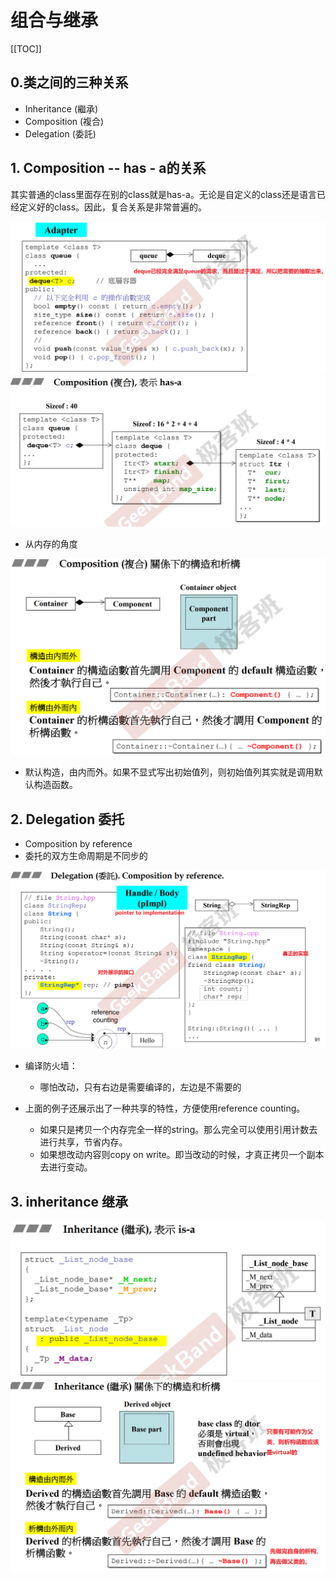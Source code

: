 # 组合与继承

[[TOC]]

## 0.类之间的三种关系

- Inheritance (繼承) 
- Composition (複合) 
- Delegation (委託)

## 1. Composition -- has - a的关系

其实普通的class里面存在别的class就是has-a。无论是自定义的class还是语言已经定义好的class。因此，复合关系是非常普遍的。

<img src="./pic/image-20230102230918138.png" alt="image-20230102230918138" style="zoom:50%;" />

<img src="./pic/image-20230102231324523.png" alt="image-20230102231324523" style="zoom:50%;" />

- 从内存的角度

<img src="./pic/image-20230102231527208.png" alt="image-20230102231527208" style="zoom:50%;" />

- 默认构造，由内而外。如果不显式写出初始值列，则初始值列其实就是调用默认构造函数。

## 2. Delegation 委托

- Composition by reference
- 委托的双方生命周期是不同步的

<img src="./pic/image-20230102232226936.png" alt="image-20230102232226936" style="zoom:50%;" />

- 编译防火墙：
  - 哪怕改动，只有右边是需要编译的，左边是不需要的

- 上面的例子还展示出了一种共享的特性，方便使用reference counting。
  - 如果只是拷贝一个内存完全一样的string。那么完全可以使用引用计数去进行共享，节省内存。
  - 如果想改动内容则copy on write。即当改动的时候，才真正拷贝一个副本去进行变动。



## 3. inheritance 继承

<img src="./pic/image-20230102233116572.png" alt="image-20230102233116572" style="zoom:50%;" />

<img src="./pic/image-20230102233230594.png" alt="image-20230102233230594" style="zoom:50%;" />

